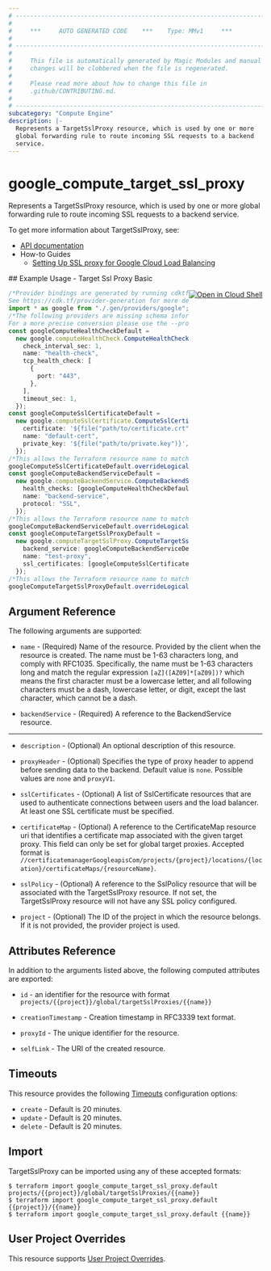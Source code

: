 ```yaml
---
# ----------------------------------------------------------------------------
#
#     ***     AUTO GENERATED CODE    ***    Type: MMv1     ***
#
# ----------------------------------------------------------------------------
#
#     This file is automatically generated by Magic Modules and manual
#     changes will be clobbered when the file is regenerated.
#
#     Please read more about how to change this file in
#     .github/CONTRIBUTING.md.
#
# ----------------------------------------------------------------------------
subcategory: "Compute Engine"
description: |-
  Represents a TargetSslProxy resource, which is used by one or more
  global forwarding rule to route incoming SSL requests to a backend
  service.
---
```


# google\_compute\_target\_ssl\_proxy

Represents a TargetSslProxy resource, which is used by one or more
global forwarding rule to route incoming SSL requests to a backend
service.

To get more information about TargetSslProxy, see:

* [API documentation](https://cloud.google.com/compute/docs/reference/v1/targetSslProxies)
* How-to Guides
  * [Setting Up SSL proxy for Google Cloud Load Balancing](https://cloud.google.com/compute/docs/load-balancing/tcp-ssl/)

<div class = "oics-button" style="float: right; margin: 0 0 -15px">
  <a href="https://console.cloud.google.com/cloudshell/open?cloudshell_git_repo=https%3A%2F%2Fgithub.com%2Fterraform-google-modules%2Fdocs-examples.git&cloudshell_working_dir=target_ssl_proxy_basic&cloudshell_image=gcr.io%2Fgraphite-cloud-shell-images%2Fterraform%3Alatest&open_in_editor=main.tf&cloudshell_print=.%2Fmotd&cloudshell_tutorial=.%2Ftutorial.md" target="_blank">
    <img alt="Open in Cloud Shell" src="//gstatic.com/cloudssh/images/open-btn.svg" style="max-height: 44px; margin: 32px auto; max-width: 100%;">
  </a>
</div>
## Example Usage - Target Ssl Proxy Basic

```typescript
/*Provider bindings are generated by running cdktf get.
See https://cdk.tf/provider-generation for more details.*/
import * as google from "./.gen/providers/google";
/*The following providers are missing schema information and might need manual adjustments to synthesize correctly: google.
For a more precise conversion please use the --provider flag in convert.*/
const googleComputeHealthCheckDefault =
  new google.computeHealthCheck.ComputeHealthCheck(this, "default", {
    check_interval_sec: 1,
    name: "health-check",
    tcp_health_check: [
      {
        port: "443",
      },
    ],
    timeout_sec: 1,
  });
const googleComputeSslCertificateDefault =
  new google.computeSslCertificate.ComputeSslCertificate(this, "default_1", {
    certificate: '${file("path/to/certificate.crt")}',
    name: "default-cert",
    private_key: '${file("path/to/private.key")}',
  });
/*This allows the Terraform resource name to match the original name. You can remove the call if you don't need them to match.*/
googleComputeSslCertificateDefault.overrideLogicalId("default");
const googleComputeBackendServiceDefault =
  new google.computeBackendService.ComputeBackendService(this, "default_2", {
    health_checks: [googleComputeHealthCheckDefault.id],
    name: "backend-service",
    protocol: "SSL",
  });
/*This allows the Terraform resource name to match the original name. You can remove the call if you don't need them to match.*/
googleComputeBackendServiceDefault.overrideLogicalId("default");
const googleComputeTargetSslProxyDefault =
  new google.computeTargetSslProxy.ComputeTargetSslProxy(this, "default_3", {
    backend_service: googleComputeBackendServiceDefault.id,
    name: "test-proxy",
    ssl_certificates: [googleComputeSslCertificateDefault.id],
  });
/*This allows the Terraform resource name to match the original name. You can remove the call if you don't need them to match.*/
googleComputeTargetSslProxyDefault.overrideLogicalId("default");

```

## Argument Reference

The following arguments are supported:

*   `name` -
    (Required)
    Name of the resource. Provided by the client when the resource is
    created. The name must be 1-63 characters long, and comply with
    RFC1035. Specifically, the name must be 1-63 characters long and match
    the regular expression `[aZ]([AZ09]*[aZ09])?` which means the
    first character must be a lowercase letter, and all following
    characters must be a dash, lowercase letter, or digit, except the last
    character, which cannot be a dash.

*   `backendService` -
    (Required)
    A reference to the BackendService resource.

***

*   `description` -
    (Optional)
    An optional description of this resource.

*   `proxyHeader` -
    (Optional)
    Specifies the type of proxy header to append before sending data to
    the backend.
    Default value is `none`.
    Possible values are `none` and `proxyV1`.

*   `sslCertificates` -
    (Optional)
    A list of SslCertificate resources that are used to authenticate
    connections between users and the load balancer. At least one
    SSL certificate must be specified.

*   `certificateMap` -
    (Optional)
    A reference to the CertificateMap resource uri that identifies a certificate map
    associated with the given target proxy. This field can only be set for global target proxies.
    Accepted format is `//certificatemanagerGoogleapisCom/projects/{project}/locations/{location}/certificateMaps/{resourceName}`.

*   `sslPolicy` -
    (Optional)
    A reference to the SslPolicy resource that will be associated with
    the TargetSslProxy resource. If not set, the TargetSslProxy
    resource will not have any SSL policy configured.

*   `project` - (Optional) The ID of the project in which the resource belongs.
    If it is not provided, the provider project is used.

## Attributes Reference

In addition to the arguments listed above, the following computed attributes are exported:

*   `id` - an identifier for the resource with format `projects/{{project}}/global/targetSslProxies/{{name}}`

*   `creationTimestamp` -
    Creation timestamp in RFC3339 text format.

*   `proxyId` -
    The unique identifier for the resource.

*   `selfLink` - The URI of the created resource.

## Timeouts

This resource provides the following
[Timeouts](https://developer.hashicorp.com/terraform/plugin/sdkv2/resources/retries-and-customizable-timeouts) configuration options:

* `create` - Default is 20 minutes.
* `update` - Default is 20 minutes.
* `delete` - Default is 20 minutes.

## Import

TargetSslProxy can be imported using any of these accepted formats:

```console
$ terraform import google_compute_target_ssl_proxy.default projects/{{project}}/global/targetSslProxies/{{name}}
$ terraform import google_compute_target_ssl_proxy.default {{project}}/{{name}}
$ terraform import google_compute_target_ssl_proxy.default {{name}}
```

## User Project Overrides

This resource supports [User Project Overrides](https://registry.terraform.io/providers/hashicorp/google/latest/docs/guides/provider_reference#user_project_override).
